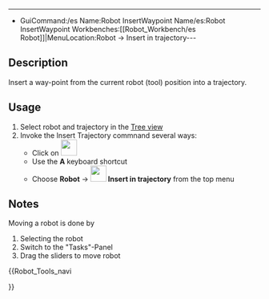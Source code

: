 ---
- GuiCommand:/es   Name:Robot InsertWaypoint   Name/es:Robot InsertWaypoint   Workbenches:[[Robot_Workbench/es   Robot]]|MenuLocation:Robot → Insert in trajectory---


</div>

## Description

Insert a way-point from the current robot (tool) position into a trajectory.

## Usage

1.  Select robot and trajectory in the [Tree view](Tree_view.md)
2.  Invoke the Insert Trajectory commnand several ways:
    -   Click on <img alt="" src=images/Robot_InsertWaypoint.svg  style="width:32px;">
    -   Use the **A** keyboard shortcut
    -   Choose **Robot** → **<img src="images/Robot_InsertWaypoint.svg" width=32px> Insert in trajectory** from the top menu

## Notes

Moving a robot is done by

1.  Selecting the robot
2.  Switch to the \"Tasks\"-Panel
3.  Drag the sliders to move robot





{{Robot_Tools_navi

}}  
